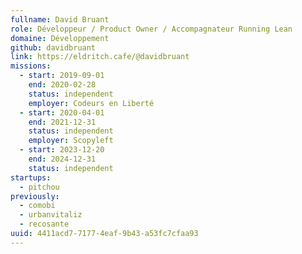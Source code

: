 ```yaml
---
fullname: David Bruant
role: Développeur / Product Owner / Accompagnateur Running Lean
domaine: Développement
github: davidbruant
link: https://eldritch.cafe/@davidbruant
missions:
  - start: 2019-09-01
    end: 2020-02-28
    status: independent
    employer: Codeurs en Liberté
  - start: 2020-04-01
    end: 2021-12-31
    status: independent
    employer: Scopyleft
  - start: 2023-12-20
    end: 2024-12-31
    status: independent
startups:
  - pitchou
previously:
  - comobi
  - urbanvitaliz
  - recosante
uuid: 4411acd7-7177-4eaf-9b43-a53fc7cfaa93
---
```

